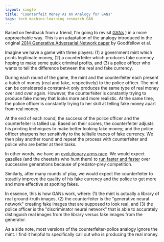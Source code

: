 ```yaml
---
layout: single
title: "Counterfeit Money As An Analogy for GANs"
tags: tech machine-learning research GAN
---
```


Based on feedback from a friend, I'm going to revisit [GANs](/blog/2018/generative-adversarial-networks/) ) in a more approachable way. This is an adaptation of the analogy introduced in the original [2014 Generative Adversarial Network paper](https://arxiv.org/abs/1406.2661) by Goodfellow et al.

Imagine we have a game with three players: (1) a government mint which prints legitimate money, (2) a counterfeiter which produces fake currency hoping to make some quick criminal profits, and (3) a police officer who wants to tell the difference between the real and fake currency.

During each round of the game, the mint and the counterfeiter each present a batch of money (real and fake, respectively) to the police officer. The mint can be considered a constant–it  only produces the same type of real money over and over again. However, the counterfeiter is constantly trying to produce fake money that looks more and more realistic. At the same time, the police officer is constantly trying to her skill at telling fake money apart from real money. 

At the end of each round, the success of the police officer and the counterfeiter is tallied up. Based on their scores, the counterfeiter adjusts his printing techniques to make better looking fake money; and the police officer sharpens her sensitivity to the telltalle traces of fake currency. We then play another round and repeat the process with counterfeiter and police who are better at their tasks.

In other words, we have an [evolutionary arms race](https://en.wikipedia.org/wiki/Evolutionary_arms_race). We would expect gazelles (and the cheetahs who hunt them) to [run faster and faster](https://thelandscapeofreality.com/2016/02/14/the-evolutionary-arms-race/) over successive generations because of predator-prey competition.

 Similarly, after many rounds of play, we would expect the counterfeiter to steadily improve the quality of his fake currency and the police to get more and more effective at spotting fakes.

In essence, this is how GANs work, where: (1) the mint is actually a library of real ground-truth images, (2) the counterfeiter is the "generative neural network" creating fake images that are supposed to look real, and (3) the police officer is the "discriminator neural network" that is able to accurately distinguish real images from the library versus fake images from the generator.

As a side note, most versions of the counterfeiter-police analogy ignore the mint. I find it helpful to specifically call out who is producing the real money.
